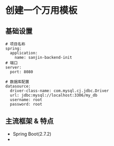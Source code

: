 # 创建一个万用模板

## 基础设置
````
# 项目名称
spring:
  application:
    name: sanjin-backend-init
# 端口
server:
  port: 8080
  
# 数据库配置
datasource:
  driver-class-name: com.mysql.cj.jdbc.Driver
  url: jdbc:mysql://localhost:3306/my_db
  username: root
  password: root
````
## 主流框架 & 特点
- Spring Boot(2.7.2)
- 
